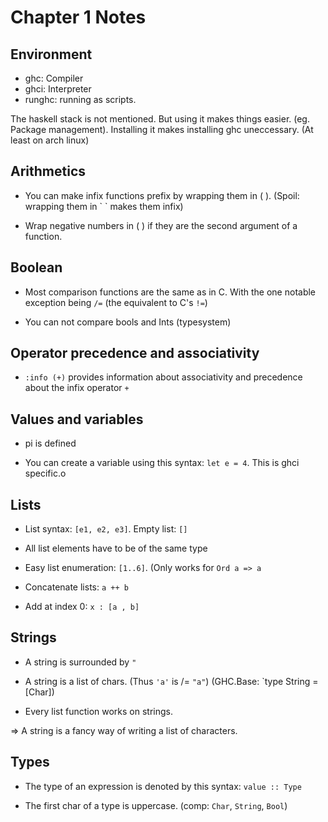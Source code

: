 # Chapter 1 Notes

## Environment

* ghc: Compiler
* ghci: Interpreter
* runghc: running as scripts.

The haskell stack is not mentioned. But using it makes things easier. (eg. Package management).
Installing it makes installing ghc uneccessary. (At least on arch linux)

## Arithmetics

* You can make infix functions prefix by wrapping them in ( ). (Spoil: wrapping them in \` \` makes them infix)

* Wrap negative numbers in ( ) if they are the second argument of a function.

## Boolean

* Most comparison functions are the same as in C. With the one notable exception being
`/=` (the equivalent to C's `!=`)

* You can not compare bools and Ints (typesystem)

## Operator precedence and associativity

* `:info (+)` provides information about associativity and precedence about the infix operator `+`

## Values and variables

* pi is defined

* You can create a variable using this syntax: `let e = 4`. This is ghci specific.o

## Lists

* List syntax: `[e1, e2, e3]`. Empty list: `[]`

* All list elements have to be of the same type

* Easy list enumeration: `[1..6]`. (Only works for `Ord a => a`

* Concatenate lists: `a ++ b`

* Add at index 0: `x : [a , b]`

## Strings

* A string is surrounded by `"`

* A string is a list of chars. (Thus `'a'` is /= `"a"`) (GHC.Base: `type String = [Char])

* Every list function works on strings.

=> A string is a fancy way of writing a list of characters.

## Types

* The type of an expression is denoted by this syntax: `value :: Type`

* The first char of a type is uppercase. (comp: `Char`, `String`, `Bool`)
